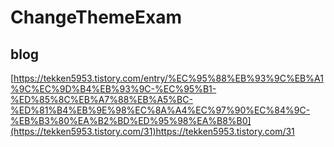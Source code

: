 # ChangeThemeExam

blog
---
[https://tekken5953.tistory.com/entry/%EC%95%88%EB%93%9C%EB%A1%9C%EC%9D%B4%EB%93%9C-%EC%95%B1-%ED%85%8C%EB%A7%88%EB%A5%BC-%ED%81%B4%EB%9E%98%EC%8A%A4%EC%97%90%EC%84%9C-%EB%B3%80%EA%B2%BD%ED%95%98%EA%B8%B0](https://tekken5953.tistory.com/31)https://tekken5953.tistory.com/31
